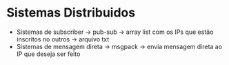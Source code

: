 # Sistemas Distribuidos

- Sistemas de subscriber -> pub-sub -> array list com os IPs que estão inscritos no outros -> arquivo txt
- Sistemas de mensagem direta -> msgpack -> envia mensagem direta ao IP que deseja ser feito

